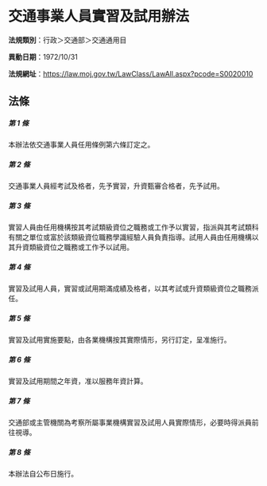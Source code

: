 # 交通事業人員實習及試用辦法

**法規類別**：行政＞交通部＞交通通用目

**異動日期**：1972/10/31  

**法規網址**：https://law.moj.gov.tw/LawClass/LawAll.aspx?pcode=S0020010





## 法條
##### 第 1 條
本辦法依交通事業人員任用條例第六條訂定之。

##### 第 2 條
交通事業人員經考試及格者，先予實習，升資甄審合格者，先予試用。

##### 第 3 條
實習人員由任用機構按其考試類級資位之職務或工作予以實習，指派與其考試類科有關之單位或富於該類級資位職務學識經驗人員負責指導。試用人員由任用機構以其升資類級資位之職務或工作予以試用。

##### 第 4 條
實習及試用人員，實習或試用期滿成績及格者，以其考試或升資類級資位之職務派任。

##### 第 5 條
實習及試用實施要點，由各業機構按其實際情形，另行訂定，呈准施行。

##### 第 6 條
實習及試用期間之年資，准以服務年資計算。

##### 第 7 條
交通部或主管機關為考察所屬事業機構實習及試用人員實際情形，必要時得派員前往視導。

##### 第 8 條
本辦法自公布日施行。


